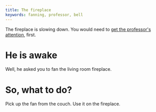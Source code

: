```yaml
---
title: The fireplace
keywords: fanning, professor, bell
---
```


The fireplace is slowing down. You would need to [get the professor's attention](02-wake-professor.md), first.

# He is awake
Well, he asked you to fan the living room fireplace.

# So, what to do?
Pick up the fan from the couch. Use it on the fireplace.
